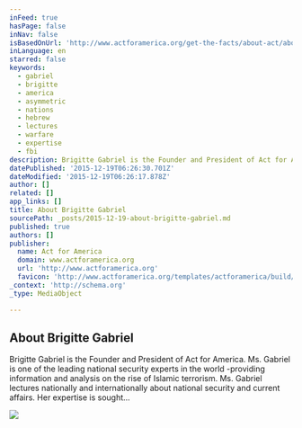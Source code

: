 ```yaml
---
inFeed: true
hasPage: false
inNav: false
isBasedOnUrl: 'http://www.actforamerica.org/get-the-facts/about-act/about-brigitte-gabriel'
inLanguage: en
starred: false
keywords:
  - gabriel
  - brigitte
  - america
  - asymmetric
  - nations
  - hebrew
  - lectures
  - warfare
  - expertise
  - fbi
description: Brigitte Gabriel is the Founder and President of Act for America. Ms. Gabriel is one of the leading national security experts in the world -providing information and analysis on the rise of Islamic terrorism. Ms. Gabriel lectures nationally and internationally about national security and current affairs. Her expertise is sought...
datePublished: '2015-12-19T06:26:30.701Z'
dateModified: '2015-12-19T06:26:17.878Z'
author: []
related: []
app_links: []
title: About Brigitte Gabriel
sourcePath: _posts/2015-12-19-about-brigitte-gabriel.md
published: true
authors: []
publisher:
  name: Act for America
  domain: www.actforamerica.org
  url: 'http://www.actforamerica.org'
  favicon: 'http://www.actforamerica.org/templates/actforamerica/build/img/favicon.png'
_context: 'http://schema.org'
_type: MediaObject

---
```

<article style=""><h1>About Brigitte Gabriel</h1><p>Brigitte Gabriel is the Founder and President of Act for America. Ms. Gabriel is one of the leading national security experts in the world -providing information and analysis on the rise of Islamic terrorism. Ms. Gabriel lectures nationally and internationally about national security and current affairs. Her expertise is sought...</p><img src="https://s3-us-west-2.amazonaws.com/the-grid-img/p/db44d4a529c2921d0087035e2fc6027f9d86820f.jpg" /></article>